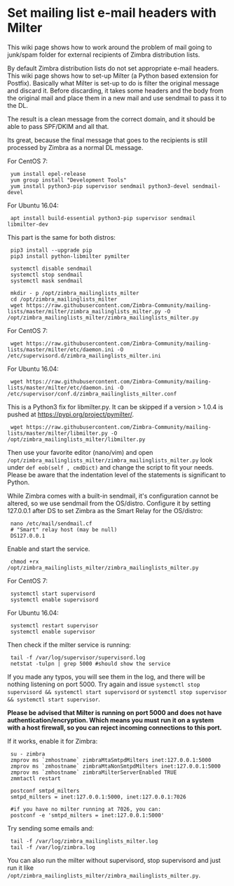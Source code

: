 # Set mailing list e-mail headers with Milter
This wiki page shows how to work around the problem of mail going to junk/spam folder for external recipients of Zimbra distribution lists.

By default Zimbra distribution lists do not set appropriate e-mail headers. This wiki page shows how to set-up Milter (a Python based extension for Postfix). Basically what Milter is set-up to do is filter the original message and discard it. Before discarding, it takes some headers and the body from the original mail and place them in a new mail and use sendmail to pass it to the DL.

The result is a clean message from the correct domain, and it should be able to pass SPF/DKIM and all that.
 
Its great, because the final message that goes to the recipients is still processed by Zimbra as a normal DL message.

For CentOS 7:

     yum install epel-release
     yum group install "Development Tools"
     yum install python3-pip supervisor sendmail python3-devel sendmail-devel
     
For Ubuntu 16.04:

     apt install build-essential python3-pip supervisor sendmail libmilter-dev

This part is the same for both distros:

     pip3 install --upgrade pip     
     pip3 install python-libmilter pymilter
     
     systemctl disable sendmail
     systemctl stop sendmail
     systemctl mask sendmail

     mkdir - p /opt/zimbra_mailinglists_milter
     cd /opt/zimbra_mailinglists_milter
     wget https://raw.githubusercontent.com/Zimbra-Community/mailing-lists/master/milter/zimbra_mailinglists_milter.py -O /opt/zimbra_mailinglists_milter/zimbra_mailinglists_milter.py

For CentOS 7:

     wget https://raw.githubusercontent.com/Zimbra-Community/mailing-lists/master/milter/etc/daemon.ini -O /etc/supervisord.d/zimbra_mailinglists_milter.ini

For Ubuntu 16.04:

     wget https://raw.githubusercontent.com/Zimbra-Community/mailing-lists/master/milter/etc/daemon.ini -O /etc/supervisor/conf.d/zimbra_mailinglists_milter.conf

This is a Python3 fix for libmilter.py. It can be skipped if a version > 1.0.4 is pushed at https://pypi.org/project/pymilter/.

     wget https://raw.githubusercontent.com/Zimbra-Community/mailing-lists/master/milter/libmilter.py -O /opt/zimbra_mailinglists_milter/libmilter.py


Then use your favorite editor (nano/vim) and open `/opt/zimbra_mailinglists_milter/zimbra_mailinglists_milter.py` look under `def eob(self , cmdDict)` and change the script to fit your needs. Please be aware that the indentation level of the statements is significant to Python.

While Zimbra comes with a built-in sendmail, it's configuration cannot be altered, so we use sendmail from the OS/distro. Configure it by setting 127.0.0.1 after DS to set Zimbra as the Smart Relay for the OS/distro:

     nano /etc/mail/sendmail.cf
     # "Smart" relay host (may be null)
     DS127.0.0.1

Enable and start the service.

     chmod +rx /opt/zimbra_mailinglists_milter/zimbra_mailinglists_milter.py

For CentOS 7:

     systemctl start supervisord 
     systemctl enable supervisord

For Ubuntu 16.04:

     systemctl restart supervisor
     systemctl enable supervisor

Then check if the milter service is running:

     tail -f /var/log/supervisor/supervisord.log
     netstat -tulpn | grep 5000 #should show the service

If you made any typos, you will see them in the log, and there will be nothing listening on port 5000. Try again and issue `systemctl stop supervisord && systemctl start supervisord` or `systemctl stop supervisor && systemctl start supervisor`. 

**Please be advised that Milter is running on port 5000 and does not have authentication/encryption. Which means you must run it on a system with a host firewall, so you can reject incoming connections to this port.**

If it works, enable it for Zimbra:

     su - zimbra
     zmprov ms `zmhostname` zimbraMtaSmtpdMilters inet:127.0.0.1:5000
     zmprov ms `zmhostname` zimbraMtaNonSmtpdMilters inet:127.0.0.1:5000
     zmprov ms `zmhostname` zimbraMilterServerEnabled TRUE
     zmmtactl restart

     postconf smtpd_milters
     smtpd_milters = inet:127.0.0.1:5000, inet:127.0.0.1:7026

     #if you have no milter running at 7026, you can:
     postconf -e 'smtpd_milters = inet:127.0.0.1:5000'

Try sending some emails and:

     tail -f /var/log/zimbra_mailinglists_milter.log
     tail -f /var/log/zimbra.log

You can also run the milter without supervisord, stop supervisord and just run it like `/opt/zimbra_mailinglists_milter/zimbra_mailinglists_milter.py`.
